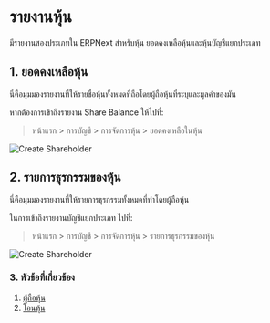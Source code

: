 <!-- add-breadcrumbs -->
# รายงานหุ้น
มีรายงานสองประเภทใน ERPNext สำหรับหุ้น ยอดคงเหลือหุ้นและหุ้นบัญชีแยกประเภท

## 1. ยอดคงเหลือหุ้น
นี่คือมุมมองรายงานที่ให้รายชื่อหุ้นทั้งหมดที่ถือโดยผู้ถือหุ้นที่ระบุและมูลค่าของมัน

หากต้องการเข้าถึงรายงาน Share Balance ให้ไปที่:
> หน้าแรก > การบัญชี > การจัดการหุ้น > ยอดคงเหลือในหุ้น

<img class="screenshot" alt="Create Shareholder" src="/docs/assets/img/accounts/shareholder/sharebalance_1.png">

## 2. รายการธุรกรรมของหุ้น

นี่คือมุมมองรายงานที่ให้รายการธุรกรรมทั้งหมดที่ทำโดยผู้ถือหุ้น

ในการเข้าถึงรายงานบัญชีแยกประเภท ไปที่:
> หน้าแรก > การบัญชี > การจัดการหุ้น > รายการธุรกรรมของหุ้น

<img class="screenshot" alt="Create Shareholder" src="/docs/assets/img/accounts/shareholder/shareledger_1.png">

### 3. หัวข้อที่เกี่ยวข้อง
1. [ผู้ถือหุ้น](/docs/user/manual/th/accounts/shareholder)
1. [โอนหุ้น](/docs/user/manual/th/accounts/share-transfer)
